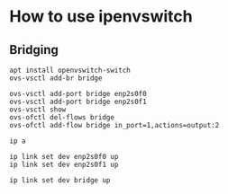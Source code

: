  How to use ipenvswitch
 ======================
 
 Bridging
 --------
	apt install openvswitch-switch
	ovs-vsctl add-br bridge

	ovs-vsctl add-port bridge enp2s0f0
	ovs-vsctl add-port bridge enp2s0f1
	ovs-vsctl show
	ovs-ofctl del-flows bridge
	ovs-ofctl add-flow bridge in_port=1,actions=output:2

	ip a

	ip link set dev enp2s0f0 up
	ip link set dev enp2s0f1 up

	ip link set dev bridge up
